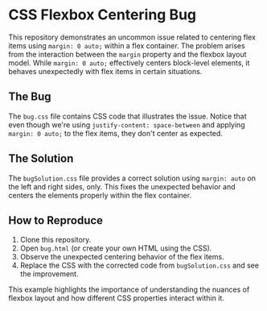 # CSS Flexbox Centering Bug

This repository demonstrates an uncommon issue related to centering flex items using `margin: 0 auto;` within a flex container.  The problem arises from the interaction between the `margin` property and the flexbox layout model. While `margin: 0 auto;` effectively centers block-level elements, it behaves unexpectedly with flex items in certain situations.

## The Bug

The `bug.css` file contains CSS code that illustrates the issue.  Notice that even though we're using `justify-content: space-between` and applying `margin: 0 auto;` to the flex items, they don't center as expected. 

## The Solution

The `bugSolution.css` file provides a correct solution using `margin: auto` on the left and right sides, only. This fixes the unexpected behavior and centers the elements properly within the flex container.

## How to Reproduce

1. Clone this repository.
2. Open `bug.html` (or create your own HTML using the CSS). 
3. Observe the unexpected centering behavior of the flex items.
4. Replace the CSS with the corrected code from `bugSolution.css` and see the improvement.

This example highlights the importance of understanding the nuances of flexbox layout and how different CSS properties interact within it.